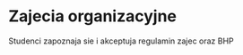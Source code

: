 Zajecia organizacyjne
=====================

Studenci zapoznaja sie i akceptuja regulamin zajec oraz BHP
